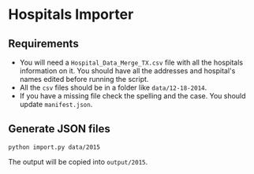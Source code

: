 # Hospitals Importer

## Requirements

* You will need a `Hospital_Data_Merge_TX.csv` file with all the hospitals information on it.
You should have all the addresses and hospital's names edited before running the script.
* All the `csv` files should be in a folder like `data/12-18-2014`.
* If you have a missing file check the spelling and the case. You should update `manifest.json`.

## Generate JSON files

    python import.py data/2015

The output will be copied into `output/2015`.
